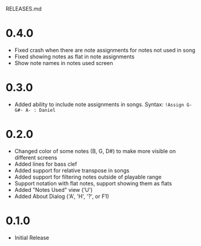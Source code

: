 RELEASES.md

# 0.4.0
- Fixed crash when there are note assignments for notes not used in song
- Fixed showing notes as flat in note assignments
- Show note names in notes used screen

# 0.3.0

- Added ability to include note assignments in songs.  Syntax: `!Assign G- G#- A- : Daniel`

# 0.2.0

- Changed color of some notes (B, G, D#) to make more visible on different screens
- Added lines for bass clef
- Added support for relative transpose in songs
- Added support for filtering notes outside of playable range
- Support notation with flat notes, support showing them as flats
- Added "Notes Used" view ('U')
- Added About Dialog ('A', 'H', '?', or F1)

# 0.1.0

- Initial Release